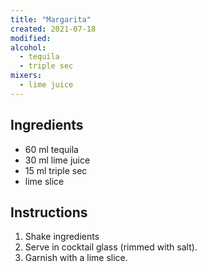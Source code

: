 ```yaml
---
title: "Margarita"
created: 2021-07-18
modified:
alcohol:
  - tequila
  - triple sec
mixers:
  - lime juice
---
```


## Ingredients

- 60 ml tequila
- 30 ml lime juice
- 15 ml triple sec
- lime slice

## Instructions

1. Shake ingredients
2. Serve in cocktail glass (rimmed with salt).
3. Garnish with a lime slice.
